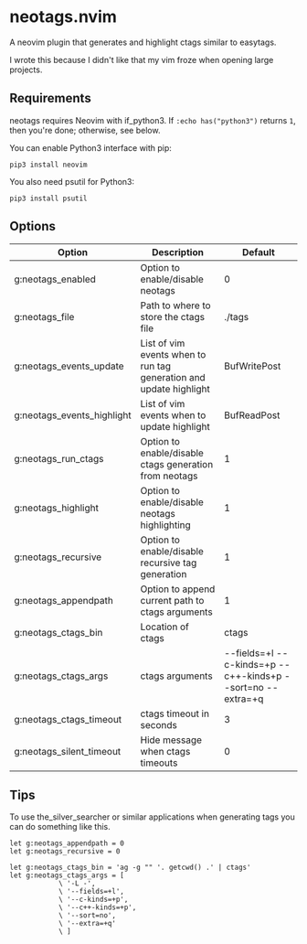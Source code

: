 # neotags.nvim

A neovim plugin that generates and highlight ctags similar to easytags.

I wrote this because I didn't like that my vim froze when opening large
projects.

## Requirements

neotags requires Neovim with if\_python3.
If `:echo has("python3")` returns `1`, then you're done; otherwise, see below.

You can enable Python3 interface with pip:

    pip3 install neovim

You also need psutil for Python3:

    pip3 install psutil

## Options

| Option | Description | Default |
| ------ | ----------- | ------- |
| g:neotags_enabled | Option to enable/disable neotags | 0 |
| g:neotags_file | Path to where to store the ctags file | ./tags |
| g:neotags_events_update | List of vim events when to run tag generation and update highlight | BufWritePost |
| g:neotags_events_highlight | List of vim events when to update highlight | BufReadPost |
| g:neotags_run_ctags | Option to enable/disable ctags generation from neotags | 1 |
| g:neotags_highlight | Option to enable/disable neotags highlighting | 1 |
| g:neotags_recursive | Option to enable/disable recursive tag generation | 1 |
| g:neotags_appendpath | Option to append current path to ctags arguments | 1 |
| g:neotags_ctags_bin | Location of ctags | ctags |
| g:neotags_ctags_args | ctags arguments | --fields=+l --c-kinds=+p --c++-kinds+p --sort=no --extra=+q |
| g:neotags_ctags_timeout | ctags timeout in seconds | 3 |
| g:neotags_silent_timeout | Hide message when ctags timeouts | 0 |

## Tips

To use the_silver_searcher or similar applications when generating tags you can do something like this.

```
let g:neotags_appendpath = 0
let g:neotags_recursive = 0

let g:neotags_ctags_bin = 'ag -g "" '. getcwd() .' | ctags'
let g:neotags_ctags_args = [
            \ '-L -',
            \ '--fields=+l',
            \ '--c-kinds=+p',
            \ '--c++-kinds=+p',
            \ '--sort=no',
            \ '--extra=+q'
            \ ]
``` 
